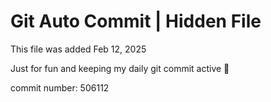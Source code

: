 # Git Auto Commit | Hidden File

This file was added Feb 12, 2025

Just for fun and keeping my daily git commit active 🤪

commit number: 506112
